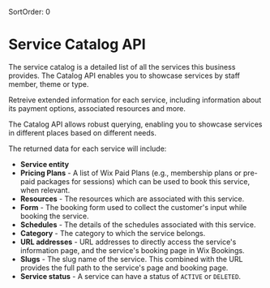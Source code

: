 SortOrder: 0
# Service Catalog API

The service catalog is a detailed list of all the services this business provides.
The Catalog API enables you to showcase services by staff member, theme or type.

Retreive extended information for each service, including information about its payment options, associated resources and more.

The Catalog API allows robust querying, enabling you to showcase services in different places based on different needs. 

The returned data for each service will include:
- **Service entity**
- **Pricing Plans** - A list of Wix Paid Plans (e.g., membership plans or pre-paid packages for sessions) which can be used to book this service, when relevant.
- **Resources** - The resources which are associated with this service.
- **Form** - The booking form used to collect the customer's input while booking the service.
- **Schedules** - The details of the schedules associated with this service.
- **Category** - The category to which the service belongs.
- **URL addresses** - URL addresses to directly access the service's information page, and the service's booking page in Wix Bookings.
- **Slugs** - The slug name of the service. This combined with the URL provides the full path to the service's page and booking page.
- **Service status** - A service can have a status of `ACTIVE` or `DELETED`.
